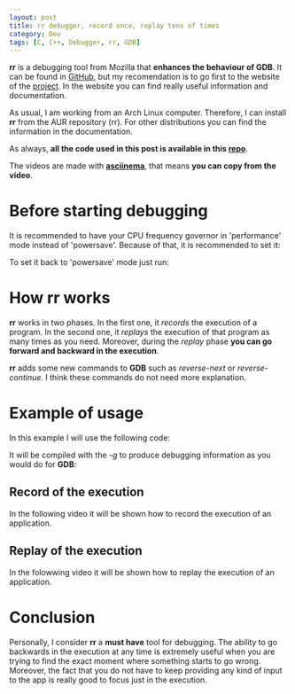 ```yaml
---
layout: post
title: rr debugger, record once, replay tens of times
category: Dev
tags: [C, C++, Debugger, rr, GDB]
---
```


**rr** is a debugging tool from Mozilla that **enhances the behaviour of GDB**. It can be found in
[GitHub](https://github.com/mozilla/rr), but my recomendation is to go first to the website of the
[project](http://rr-project.org/). In the website you can find really useful information and documentation.

As usual, I am working from an Arch Linux computer. Therefore, I can install **rr** from the AUR repository (rr). For other distributions you can find the information in the documentation.

As always, **all the code used in this post is available in this [repo](https://github.com/maitesin/blog/tree/master/rr_debugger_gdb_post_2016_01_15/src)**.

The videos are made with **[asciinema](https://asciinema.org/)**, that means **you can copy from the video**.

# Before starting debugging
It is recommended to have your CPU frequency governor in 'performance' mode instead of 'powersave'. Because of that, it is recommended to set it:
<script src="https://gist.github.com/maitesin/93a7e3ad10d8afba3529.js"></script>


To set it back to 'powersave' mode just run:
<script src="https://gist.github.com/maitesin/83cadbdedf5e3a6925a2.js"></script>

# How **rr** works
**rr** works in two phases. In the first one, it *records* the execution of a program. In the second one, it *replays* the execution of that program as many times as you need. Moreover, during the *replay* phase **you can go forward and backward in the execution**.

**rr** adds some new commands to **GDB** such as *reverse-next* or *reverse-continue*. I think these commands do not need more explanation.

# Example of usage
In this example I will use the following code:
<script src="https://gist.github.com/maitesin/efdbc9067edb3d5871e3.js"></script>


It will be compiled with the *-g* to produce debugging information as you would do for **GDB**:
<script src="https://gist.github.com/maitesin/fd19939785d85babda39.js"></script>

## Record of the execution
In the following video it will be shown how to record the execution of an application.
<script type="text/javascript" src="https://asciinema.org/a/5m0lpbkqj6xyl9fy0ath9tnjd.js"
id="asciicast-5m0lpbkqj6xyl9fy0ath9tnjd" async></script>

## Replay of the execution
In the folowwing video it will be shown how to replay the execution of an application.
<script type="text/javascript" src="https://asciinema.org/a/cpzdimjm3v3ghownpynzey1bu.js"
id="asciicast-cpzdimjm3v3ghownpynzey1bu" async></script>

# Conclusion
Personally, I consider **rr** a **must have** tool for debugging. The ability to go backwards in the execution at any time is extremely useful when you are trying to find the exact moment where something starts to go wrong. Moreover, the fact that you do not have to keep providing any kind of input to the app is really good to focus just in the execution.

